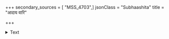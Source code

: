 +++
secondary_sources = [ "MSS_4703",]
jsonClass = "Subhaashita"
title = "आदाय वारि"

+++

<details><summary>Text</summary>

आदाय वारि यत एव जहाति भूयस् तत्रैव यः स जलदः प्रथमो जडानाम्।  
वान्तं प्रतीप्सति तदेव तदेव यस्तु स्रोतःपतिः स निरपत्रपसार्थवाहः॥
</details>
